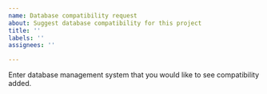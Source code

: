 ```yaml
---
name: Database compatibility request
about: Suggest database compatibility for this project
title: ''
labels: ''
assignees: ''

---
```


Enter database management system that you would like to see compatibility added.
